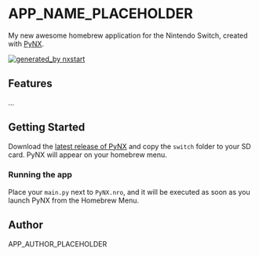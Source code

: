 # APP_NAME_PLACEHOLDER

My new awesome homebrew application for the Nintendo Switch, created with [PyNX](https://github.com/nx-python/PyNX).

[![generated_by nxstart](https://img.shields.io/badge/generated_by-nxstart-blue.svg)](https://github.com/roedesh/nxstart)

## Features

...

## Getting Started

Download the [latest release of PyNX](https://github.com/nx-python/PyNX/releases) 
and copy the `switch` folder to your SD card. PyNX will appear on your homebrew menu.

### Running the app

Place your `main.py` next to `PyNX.nro`, and it will be executed as soon as you launch PyNX from the Homebrew Menu.

## Author

APP_AUTHOR_PLACEHOLDER